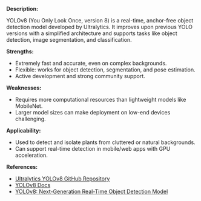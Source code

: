 **Description:**

YOLOv8 (You Only Look Once, version 8) is a real-time, anchor-free object detection model developed by Ultralytics. It improves upon previous YOLO versions with a simplified architecture and supports tasks like object detection, image segmentation, and classification.

**Strengths:**
- Extremely fast and accurate, even on complex backgrounds.
- Flexible: works for object detection, segmentation, and pose estimation.
- Active development and strong community support.

**Weaknesses:**
- Requires more computational resources than lightweight models like MobileNet.
- Larger model sizes can make deployment on low-end devices challenging.

**Applicability:**
- Used to detect and isolate plants from cluttered or natural backgrounds.
- Can support real-time detection in mobile/web apps with GPU acceleration.

**References:**
- [Ultralytics YOLOv8 GitHub Repository](https://github.com/ultralytics/ultralytics)
- [YOLOv8 Docs](https://docs.ultralytics.com/)
- [YOLOv8: Next-Generation Real-Time Object Detection Model](https://medium.com/@ultralytics/yolov8-next-generation-real-time-object-detection-model-4d4e5f090869)
